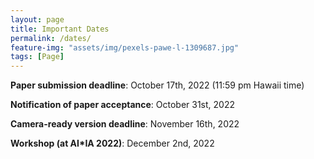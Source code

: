 ```yaml
---
layout: page
title: Important Dates
permalink: /dates/
feature-img: "assets/img/pexels-pawe-l-1309687.jpg"
tags: [Page]
---
```



**Paper submission deadline**: October 17th, 2022 (11:59 pm Hawaii time)

**Notification of paper acceptance**: October 31st, 2022 

**Camera-ready version deadline**: November 16th, 2022

**Workshop (at AI*IA 2022)**: December 2nd, 2022 
